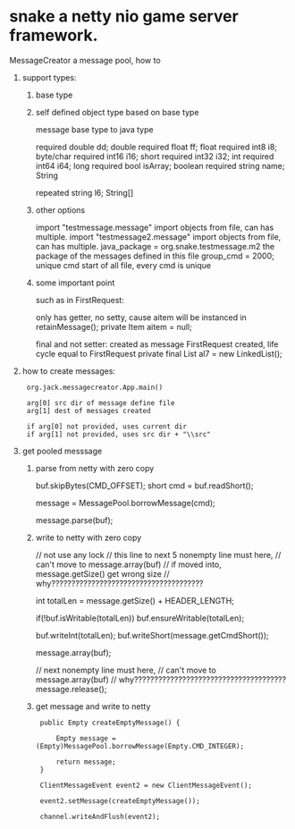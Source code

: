 # snake a netty nio game server framework.

MessageCreator a message pool, how to

1. support types: 
	
	1. base type
	2. self defined object type based on base type

		message base type			to			java type


		required double 	dd;				double
		required float 	ff;					float
		required int8 	i8;					byte/char
		required int16 	i16;				short
		required int32 	i32;				int
		required int64 	i64;				long
		required bool 	isArray;			boolean
		required string 	name;			String
		
		repeated string 	l6;		 		String[]
	
	
	3. other options
	
		import "testmessage.message"					import objects from file, can has multiple.
		import "testmessage2.message"					import objects from file, can has multiple.
		java_package = org.snake.testmessage.m2			the package of the messages defined in this file
		group_cmd = 2000;								unique cmd start of all file, every cmd is unique
		
	4. some important point
	
		such as in FirstRequest:
		
		only has getter, no setty, cause aitem will be instanced in retainMessage();
		private Item aitem = null; 
		
		final and not setter: created as message FirstRequest created, life cycle equal to FirstRequest
		private final List<Item> al7 = new LinkedList<Item>();
		
		
2. how to create messages:

		org.jack.messagecreator.App.main()
		
		arg[0] src dir of message define file
		arg[1] dest of messages created
		
		if arg[0] not provided, uses current dir
		if arg[1] not provided, uses src dir + "\\src"
		
3. get pooled messsage

	1. parse from netty with zero copy

		buf.skipBytes(CMD_OFFSET);
		short cmd = buf.readShort();

		message = MessagePool.borrowMessage(cmd);
		
		message.parse(buf);
		
	2. write to netty with zero copy
	
		// not use any lock
		// this line to next 5 nonempty line must here, 
		// can't move to message.array(buf)
		// if moved into, message.getSize() get wrong size
		// why??????????????????????????????????????

		int totalLen = message.getSize() + HEADER_LENGTH;
		
		if(!buf.isWritable(totalLen))
			buf.ensureWritable(totalLen);
		
		buf.writeInt(totalLen);
		buf.writeShort(message.getCmdShort());
		
		message.array(buf);

		// next nonempty line must here, 
		// can't move to message.array(buf)
		// why??????????????????????????????????????
		message.release();
		
		
	3. get message and write to netty
	
	
		    public Empty createEmptyMessage() {
    	
				Empty message = (Empty)MessagePool.borrowMessage(Empty.CMD_INTEGER);
				
				return message;
			}
	
		    ClientMessageEvent event2 = new ClientMessageEvent();
	    	
	    	event2.setMessage(createEmptyMessage());
	    	
	    	channel.writeAndFlush(event2);
